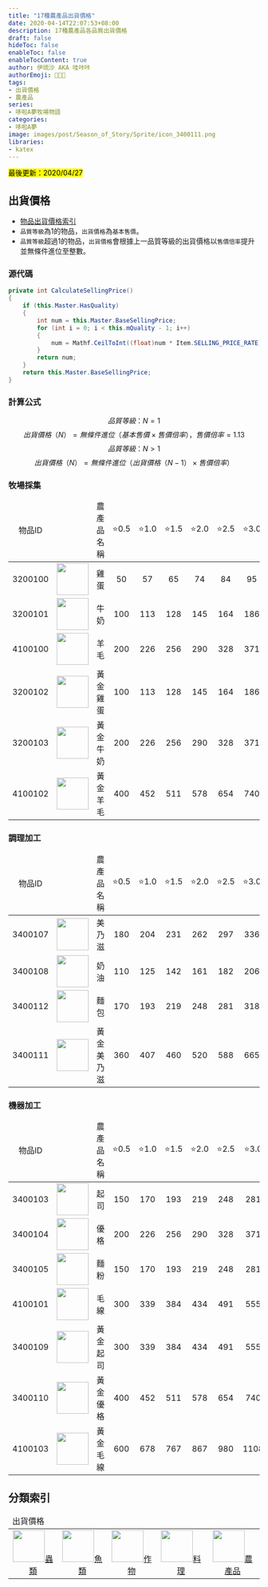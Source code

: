 ```yaml
---
title: "17種農產品出貨價格"
date: 2020-04-14T22:07:53+08:00
description: 17種農產品各品質出貨價格
draft: false
hideToc: false
enableToc: false
enableTocContent: true
author: 伊琉沙 AKA 哇咔咔
authorEmoji: 👩🏿‍🚀
tags: 
- 出貨價格
- 農產品
series:
- 哆啦A夢牧場物語
categories:
- 哆啦A夢
image: images/post/Season_of_Story/Sprite/icon_3400111.png
libraries:
- katex
---
```

<mark>最後更新：2020/04/27</mark>

## 出貨價格
+ [物品出貨價格索引](../doraemon-story-index/#物品出貨價格索引)
+ `品質等級`為1的物品，`出貨價格`為`基本售價`。
+ `品質等級`超過1的物品，`出貨價格`會根據上一品質等級的出貨價格以`售價倍率`提升並無條件進位至整數。

### 源代碼
```C#
private int CalculateSellingPrice()
{
    if (this.Master.HasQuality)
    {
        int num = this.Master.BaseSellingPrice;
        for (int i = 0; i < this.mQuality - 1; i++)
        {
            num = Mathf.CeilToInt((float)num * Item.SELLING_PRICE_RATE);
        }
        return num;
    }
    return this.Master.BaseSellingPrice;
}
```
### 計算公式
$$品質等級：N=1$$$$出貨價格（N）=無條件進位（基本售價 \times 售價倍率），售價倍率=1.13$$
$$品質等級：N>1$$$$出貨價格（N）=無條件進位（出貨價格（N-1） \times 售價倍率）$$

### 牧場採集
<table>
    <thead>
        <tr>
            <td align="center">物品ID</td>
            <td align="center"></td>
            <td align="center">農產品名稱</td>
            <td align="center">⭐️0.5</td>
            <td align="center">⭐️1.0</td>
            <td align="center">⭐️1.5</td>
            <td align="center">⭐️2.0</td>
            <td align="center">⭐️2.5</td>
            <td align="center">⭐️3.0</td>
            <td align="center">⭐️3.5</td>
            <td align="center">⭐️4.0</td>
            <td align="center">⭐️4.5</td>
            <td align="center">⭐️5.0</td>
        </tr>
    </thead>
    <tbody>
        <tr>
            <td align="center">3200100</td>
            <td align="center"><img width= "64px" src= "/images/post/Season_of_Story/Sprite/icon_3200100.png"></td>
            <td align="center">雞蛋</td>
            <td align="center">50</td>
            <td align="center">57</td>
            <td align="center">65</td>
            <td align="center">74</td>
            <td align="center">84</td>
            <td align="center">95</td>
            <td align="center">108</td>
            <td align="center">123</td>
            <td align="center">139</td>
            <td align="center">158</td>
        </tr>
        <tr>
            <td align="center">3200101</td>
            <td align="center"><img width= "64px" src= "/images/post/Season_of_Story/Sprite/icon_3200101.png"></td>
            <td align="center">牛奶</td>
            <td align="center">100</td>
            <td align="center">113</td>
            <td align="center">128</td>
            <td align="center">145</td>
            <td align="center">164</td>
            <td align="center">186</td>
            <td align="center">211</td>
            <td align="center">239</td>
            <td align="center">271</td>
            <td align="center">307</td>
        </tr>
        <tr>
            <td align="center">4100100</td>
            <td align="center"><img width= "64px" src= "/images/post/Season_of_Story/Sprite/icon_4100100.png"></td>
            <td align="center">羊毛</td>
            <td align="center">200</td>
            <td align="center">226</td>
            <td align="center">256</td>
            <td align="center">290</td>
            <td align="center">328</td>
            <td align="center">371</td>
            <td align="center">420</td>
            <td align="center">475</td>
            <td align="center">537</td>
            <td align="center">607</td>
        </tr>
        <tr>
            <td align="center">3200102</td>
            <td align="center"><img width= "64px" src= "/images/post/Season_of_Story/Sprite/icon_3200102.png"></td>
            <td align="center">黃金雞蛋</td>
            <td align="center">100</td>
            <td align="center">113</td>
            <td align="center">128</td>
            <td align="center">145</td>
            <td align="center">164</td>
            <td align="center">186</td>
            <td align="center">211</td>
            <td align="center">239</td>
            <td align="center">271</td>
            <td align="center">307</td>
        </tr>
        <tr>
            <td align="center">3200103</td>
            <td align="center"><img width= "64px" src= "/images/post/Season_of_Story/Sprite/icon_3200103.png"></td>
            <td align="center">黃金牛奶</td>
            <td align="center">200</td>
            <td align="center">226</td>
            <td align="center">256</td>
            <td align="center">290</td>
            <td align="center">328</td>
            <td align="center">371</td>
            <td align="center">420</td>
            <td align="center">475</td>
            <td align="center">537</td>
            <td align="center">607</td>
        </tr>
        <tr>
            <td align="center">4100102</td>
            <td align="center"><img width= "64px" src= "/images/post/Season_of_Story/Sprite/icon_4100102.png"></td>
            <td align="center">黃金羊毛</td>
            <td align="center">400</td>
            <td align="center">452</td>
            <td align="center">511</td>
            <td align="center">578</td>
            <td align="center">654</td>
            <td align="center">740</td>
            <td align="center">837</td>
            <td align="center">946</td>
            <td align="center">1069</td>
            <td align="center">1208</td>
        </tr>
    </tbody>
</table>

### 調理加工
<table>
    <thead>
        <tr>
            <td align="center">物品ID</td>
            <td align="center"></td>
            <td align="center">農產品名稱</td>
            <td align="center">⭐️0.5</td>
            <td align="center">⭐️1.0</td>
            <td align="center">⭐️1.5</td>
            <td align="center">⭐️2.0</td>
            <td align="center">⭐️2.5</td>
            <td align="center">⭐️3.0</td>
            <td align="center">⭐️3.5</td>
            <td align="center">⭐️4.0</td>
            <td align="center">⭐️4.5</td>
            <td align="center">⭐️5.0</td>
        </tr>
    </thead>
    <tbody>
        <tr>
            <td align="center">3400107</td>
            <td align="center"><img width= "64px" src= "/images/post/Season_of_Story/Sprite/icon_3400107.png"></td>
            <td align="center">美乃滋</td>
            <td align="center">180</td>
            <td align="center">204</td>
            <td align="center">231</td>
            <td align="center">262</td>
            <td align="center">297</td>
            <td align="center">336</td>
            <td align="center">380</td>
            <td align="center">430</td>
            <td align="center">486</td>
            <td align="center">550</td>
        </tr>
        <tr>
            <td align="center">3400108</td>
            <td align="center"><img width= "64px" src= "/images/post/Season_of_Story/Sprite/icon_3400108.png"></td>
            <td align="center">奶油</td>
            <td align="center">110</td>
            <td align="center">125</td>
            <td align="center">142</td>
            <td align="center">161</td>
            <td align="center">182</td>
            <td align="center">206</td>
            <td align="center">233</td>
            <td align="center">264</td>
            <td align="center">299</td>
            <td align="center">338</td>
        </tr>
        <tr>
            <td align="center">3400112</td>
            <td align="center"><img width= "64px" src= "/images/post/Season_of_Story/Sprite/icon_3400112.png"></td>
            <td align="center">麵包</td>
            <td align="center">170</td>
            <td align="center">193</td>
            <td align="center">219</td>
            <td align="center">248</td>
            <td align="center">281</td>
            <td align="center">318</td>
            <td align="center">360</td>
            <td align="center">407</td>
            <td align="center">460</td>
            <td align="center">520</td>
        </tr>
        <tr>
            <td align="center">3400111</td>
            <td align="center"><img width= "64px" src= "/images/post/Season_of_Story/Sprite/icon_3400111.png"></td>
            <td align="center">黃金美乃滋</td>
            <td align="center">360</td>
            <td align="center">407</td>
            <td align="center">460</td>
            <td align="center">520</td>
            <td align="center">588</td>
            <td align="center">665</td>
            <td align="center">752</td>
            <td align="center">850</td>
            <td align="center">961</td>
            <td align="center">1086</td>
        </tr>
    </tbody>
</table>

### 機器加工
<table>
    <thead>
        <tr>
            <td align="center">物品ID</td>
            <td align="center"></td>
            <td align="center">農產品名稱</td>
            <td align="center">⭐️0.5</td>
            <td align="center">⭐️1.0</td>
            <td align="center">⭐️1.5</td>
            <td align="center">⭐️2.0</td>
            <td align="center">⭐️2.5</td>
            <td align="center">⭐️3.0</td>
            <td align="center">⭐️3.5</td>
            <td align="center">⭐️4.0</td>
            <td align="center">⭐️4.5</td>
            <td align="center">⭐️5.0</td>
        </tr>
    </thead>
    <tbody>
        <tr>
            <td align="center">3400103</td>
            <td align="center"><img width= "64px" src= "/images/post/Season_of_Story/Sprite/icon_3400103.png"></td>
            <td align="center">起司</td>
            <td align="center">150</td>
            <td align="center">170</td>
            <td align="center">193</td>
            <td align="center">219</td>
            <td align="center">248</td>
            <td align="center">281</td>
            <td align="center">318</td>
            <td align="center">360</td>
            <td align="center">407</td>
            <td align="center">460</td>
        </tr>
        <tr>
            <td align="center">3400104</td>
            <td align="center"><img width= "64px" src= "/images/post/Season_of_Story/Sprite/icon_3400104.png"></td>
            <td align="center">優格</td>
            <td align="center">200</td>
            <td align="center">226</td>
            <td align="center">256</td>
            <td align="center">290</td>
            <td align="center">328</td>
            <td align="center">371</td>
            <td align="center">420</td>
            <td align="center">475</td>
            <td align="center">537</td>
            <td align="center">607</td>
        </tr>
        <tr>
            <td align="center">3400105</td>
            <td align="center"><img width= "64px" src= "/images/post/Season_of_Story/Sprite/icon_3400105.png"></td>
            <td align="center">麵粉</td>
            <td align="center">150</td>
            <td align="center">170</td>
            <td align="center">193</td>
            <td align="center">219</td>
            <td align="center">248</td>
            <td align="center">281</td>
            <td align="center">318</td>
            <td align="center">360</td>
            <td align="center">407</td>
            <td align="center">460</td>
        </tr>
        <tr>
            <td align="center">4100101</td>
            <td align="center"><img width= "64px" src= "/images/post/Season_of_Story/Sprite/icon_4100101.png"></td>
            <td align="center">毛線</td>
            <td align="center">300</td>
            <td align="center">339</td>
            <td align="center">384</td>
            <td align="center">434</td>
            <td align="center">491</td>
            <td align="center">555</td>
            <td align="center">628</td>
            <td align="center">710</td>
            <td align="center">803</td>
            <td align="center">908</td>
        </tr>
        <tr>
            <td align="center">3400109</td>
            <td align="center"><img width= "64px" src= "/images/post/Season_of_Story/Sprite/icon_3400109.png"></td>
            <td align="center">黃金起司</td>
            <td align="center">300</td>
            <td align="center">339</td>
            <td align="center">384</td>
            <td align="center">434</td>
            <td align="center">491</td>
            <td align="center">555</td>
            <td align="center">628</td>
            <td align="center">710</td>
            <td align="center">803</td>
            <td align="center">908</td>
        </tr>
        <tr>
            <td align="center">3400110</td>
            <td align="center"><img width= "64px" src= "/images/post/Season_of_Story/Sprite/icon_3400110.png"></td>
            <td align="center">黃金優格</td>
            <td align="center">400</td>
            <td align="center">452</td>
            <td align="center">511</td>
            <td align="center">578</td>
            <td align="center">654</td>
            <td align="center">740</td>
            <td align="center">837</td>
            <td align="center">946</td>
            <td align="center">1069</td>
            <td align="center">1208</td>
        </tr>
        <tr>
            <td align="center">4100103</td>
            <td align="center"><img width= "64px" src= "/images/post/Season_of_Story/Sprite/icon_4100103.png"></td>
            <td align="center">黃金毛線</td>
            <td align="center">600</td>
            <td align="center">678</td>
            <td align="center">767</td>
            <td align="center">867</td>
            <td align="center">980</td>
            <td align="center">1108</td>
            <td align="center">1253</td>
            <td align="center">1416</td>
            <td align="center">1601</td>
            <td align="center">1810</td>
        </tr>
    </tbody>
</table>

## 分類索引
<table>
    <thead>
        <tr>
            <td colspan="10">出貨價格</td>        
        </tr>
    </thead>
    <tr>
        <td align="center"><a href="../doraemon-story-shipping-prices-bugs"><img width="64px" src= "/images/post/Season_of_Story/Sprite/icon_6000133.png">蟲類</a></td>
        <td align="center"><a href="../doraemon-story-shipping-prices-fishes"><img width="64px" src= "/images/post/Season_of_Story/Sprite/icon_5000190.png">魚類</a></td>
        <td align="center"><a href="../doraemon-story-shipping-prices-crops"><img width="64px" src= "/images/post/Season_of_Story/Sprite/icon_3000205.png">作物</a></td>
        <td align="center"><a href="../doraemon-story-shipping-prices-meals"><img width="64px" src= "/images/post/Season_of_Story/Sprite/icon_3300901.png">料理</a></td>    
        <td align="center"><a href="../doraemon-story-shipping-prices-produce"><img width="64px" src= "/images/post/Season_of_Story/Sprite/icon_3400111.png">農產品</a></td>     
    </tr>
</table>
